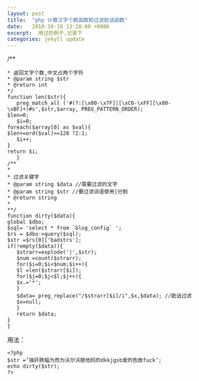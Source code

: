 ```yaml
---
layout: post
title:  "php 计算汉字个数函数和过滤脏话函数"
date:   2010-10-18 13:28:00 +0800
excerpt:  用过的例子,记录下
categories: jekyll update
---   
```

<!--markdown-->    /**
    * 返回文字个数,中文占两个字符
    * @param string $str
    * @return int
    */
    function len($str){
       preg_match_all ('#(?:[\x00-\x7F]|[\xC0-\xFF][\x80-\xBF]+)#s',$str,$array, PREG_PATTERN_ORDER);
    $len=0;
       $i=0;
    foreach($array[0] as $val){
    $len+=ord($val)>=128 ?2:1;
       $i++;
    }
    return $i;
       }
    /**
    *
    * 过滤关键字
    * @param string $data //需要过滤的文字
    * @param string $str //要过滤词语使用|分割
    * @return string
    *
    **/
    function dirty($data){
    global $dbo;
    $sql= 'select * from `blog_config` ';
    $rs = $dbo->query($sql);
    $str =$rs[0]['badstrs'];
    if(!empty($data)){
       $strarr=explode('|',$str);
       $num =count($strarr);
       for($i=0;$i<$num;$i++){
       $l =len($strarr[$i]);
       for($j=0;$j<$l;$j++){
       $x.='*';
       }
       $data= preg_replace("/$strarr[$i]/i",$x,$data); //脏话过滤
       $x=null;
       }
       return $data;
    }
    }

用法：

    <?php
    $str =’强奸跌幅为而为沃尔沃额他妈的dkkjgsb爱的色放fuck’;
    echo dirty($str);
    ?>
